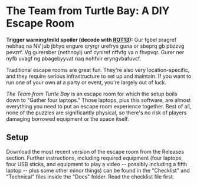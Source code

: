 # The Team from Turtle Bay: A DIY Escape Room

**Trigger warning/mild spoiler (decode with [ROT13](https://rot13.com/)):** Gur fgbel pragref nebhaq na NV jub jbhyq engure qryrgr urefrys guna or sbeprq gb pbzzvg pevzrf.  Vg gurersber (nethnoyl) unf cynlref nffvfg va n fhvpvqr.  Gurer ner nyfb uvagf ng pbagebyyvat naq nohfvir eryngvbafuvcf.

Traditional escape rooms are great fun.  They're also very location-specific, and they require serious infrastructure to set up and maintain.  If you want to run one of your own at a party or event, you're largely out of luck.

*The Team from Turtle Bay* is an escape room for which the setup boils down to "Gather four laptops."  Those laptops, plus this software, are almost everything you need to put an escape room experience together.  Best of all, none of the puzzles are significantly physical, so there's no risk of players damaging borrowed equipment or the space itself.

## Setup

Download the most recent version of the escape room from the Releases section.  Further instructions, including required equipment (four laptops, four USB sticks, and equipment to play a video -- possibly including a fifth laptop -- plus some other minor things) can be found in the "Checklist" and "Technical" files inside the "Docs" folder.  Read the checklist file first.
